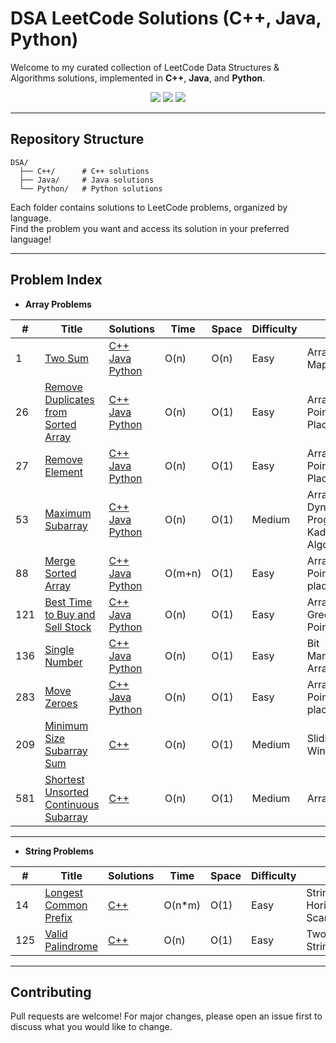 # DSA LeetCode Solutions (C++, Java, Python)

Welcome to my curated collection of LeetCode Data Structures & Algorithms solutions, implemented in **C++**, **Java**, and **Python**.

<p align="center">
  <img src="https://img.shields.io/badge/DSA-LeetCode-blue" />
  <img src="https://img.shields.io/badge/Language-C++%2FJava%2FPython-yellow" />
  <img src="https://img.shields.io/badge/Problems%20Solved-XX-green" />
</p>

---

## Repository Structure
```
DSA/
  ├── C++/      # C++ solutions
  ├── Java/     # Java solutions
  └── Python/   # Python solutions
```

Each folder contains solutions to LeetCode problems, organized by language.  
Find the problem you want and access its solution in your preferred language!

---

## Problem Index

- **Array Problems**

| #   | Title | Solutions | Time | Space | Difficulty | Tags |
|-----|-------|-----------|------|-------|------------|------|
| 1   | [Two Sum](https://leetcode.com/problems/two-sum/) | [C++](./C++/001_Two_Sum.cpp) <br> [Java](./Java/Two_Sum.java) <br> [Python](./Python/Two_Sum.py) | O(n) | O(n) | Easy | Array, Hash Map |
| 26  | [Remove Duplicates from Sorted Array](https://leetcode.com/problems/remove-duplicates-from-sorted-array/) | [C++](./C++/26_Remove_Duplicates_from_Sorted_Array.cpp) <br> [Java](./Java/Remove_Duplicates_from_Sorted_Array.java) <br> [Python](./Python/Remove_Duplicates_from_Sorted_Array.py) | O(n) | O(1) | Easy | Array, Two Pointers, In-Place |
| 27  | [Remove Element](https://leetcode.com/problems/remove-element/) | [C++](./C++/27_Remove%20Element.cpp) <br> [Java](./Java/Remove_Element.java) <br> [Python](./Python/Remove_Element.py) | O(n) | O(1) | Easy | Array, Two Pointers, In-Place |
| 53  | [Maximum Subarray](https://leetcode.com/problems/maximum-subarray/) | [C++](./C++/53_Maximum_Subarray.cpp) <br> [Java](./Java/Maximum_Subarray.java) <br> [Python](./Python/Maximum_Subarray.py) | O(n) | O(1) | Medium | Array, Dynamic Programming, Kadane's Algorithm |
| 88  | [Merge Sorted Array](https://leetcode.com/problems/merge-sorted-array/) | [C++](./C++/88_Merge_Sorted_Array.cpp) <br> [Java](./Java/Merge_Sorted_Array.java) <br> [Python](./Python/Merge_Sorted_Array.py) | O(m+n) | O(1) | Easy | Array, Two Pointers, In-place, Sorting |
| 121 | [Best Time to Buy and Sell Stock](https://leetcode.com/problems/best-time-to-buy-and-sell-stock/) | [C++](./C++/121_Best_Time_to_Buy_and_Sell_Stock.cpp) <br> [Java](./Java/Best_Time_to_Buy_and_Sell_Stock.java) <br> [Python](./Python/Best_Time_to_Buy_and_Sell_Stock.py) | O(n) | O(1) | Easy | Array, Greedy, Two Pointers |
| 136 | [Single Number](https://leetcode.com/problems/single-number/) | [C++](./C++/136_Single_Number.cpp) <br> [Java](./Java/Single_Number.java) <br> [Python](./Python/Single_Number.py) | O(n) | O(1) | Easy | Bit Manipulation, Array, XOR |
| 283 | [Move Zeroes](https://leetcode.com/problems/move-zeroes/) | [C++](./C++/283_Move_zeroes.cpp) <br> [Java](./Java/Move_Zeroes.java) <br> [Python](./Python/Move_Zeroes.py) | O(n) | O(1) | Easy | Array, Two Pointers, In-place |
| 209 | [Minimum Size Subarray Sum](https://leetcode.com/problems/minimum-size-subarray-sum/) | [C++](./C++/209_Minimum_Size_Subarray_Sum.cpp) | O(n) | O(1) | Medium | Sliding Window |
| 581 | [Shortest Unsorted Continuous Subarray](https://leetcode.com/problems/shortest-unsorted-continuous-subarray/) | [C++](./C++/581_Shortest_Unsorted_Continuous_Subarray.cpp) | O(n) | O(1) | Medium | Array, Sorting |

---

- **String Problems**

| #   | Title | Solutions | Time | Space | Difficulty | Tags |
|-----|-------|-----------|------|-------|------------|------|
| 14  | [Longest Common Prefix](https://leetcode.com/problems/longest-common-prefix/) | [C++](./C++/14_Longest_Common_Prefix.cpp) | O(n*m) | O(1) | Easy | String, Trie, Horizontal/Vertical Scanning |
| 125 | [Valid Palindrome](https://leetcode.com/problems/valid-palindrome/) | [C++](./C++/125_Valid_Palindrome.cpp) | O(n) | O(1) | Easy | Two Pointers, String |

---

## Contributing

Pull requests are welcome! For major changes, please open an issue first to discuss what you would like to change.
